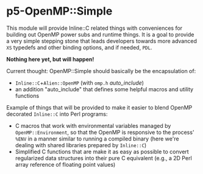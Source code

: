 # p5-OpenMP::Simple

This module will provide Inline::C related things with conveniences for building out OpenMP power subs and runtime things. It is a goal to provide a very simple stepping stone that leads developers towards more advanced `XS` typedefs and other binding options, and if needed, `PDL`.

**Nothing here yet, but will happen!**

Current thought: OpenMP::Simple should basically be the encapsulation of:
* `Inline::C`+`Alien::OpenMP` (with `omp.h` _auto_include_)
* an addition "auto_include" that defines some helpful macros and utility functions

Example of things that will be provided to make it easier to blend OpenMP decorated `Inline::C`
into Perl programs:

* C macros that work with environmental variables managed by `OpenMP::Environment`, so that the OpenMP is responsive to the process' `%ENV` in a manner similar to running a compiled binary (here we're dealing with shared libraries prepared by `Inline::C`)
* Simplified C functions that are make it as easy as possible to convert regularized data structures into their pure C equivalent (e.g., a 2D Perl array reference of floating point values)
